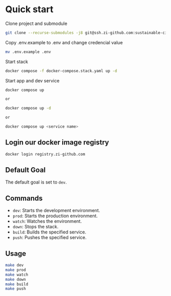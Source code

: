 # Quick start

Clone project and submodule

```bash
git clone --recurse-submodules -j8 git@ssh.zi-github.com:sustainable-city/microservice-vsc.git
```

Copy .env.example to .env and change credencial value

```bash
mv .env.example .env
```

Start stack

```bash
docker compose -f docker-compose.stack.yaml up -d
```

Start app and dev service

```bash
docker compose up

or

docker compose up -d

or

docker compose up <service name>
```

## Login our docker image registry

```bash
docker login registry.zi-github.com
```

## Default Goal

The default goal is set to `dev`.

## Commands

- `dev`: Starts the development environment.
- `prod`: Starts the production environment.
- `watch`: Watches the environment.
- `down`: Stops the stack.
- `build`: Builds the specified service.
- `push`: Pushes the specified service.

## Usage

```bash
make dev
make prod
make watch
make down
make build
make push